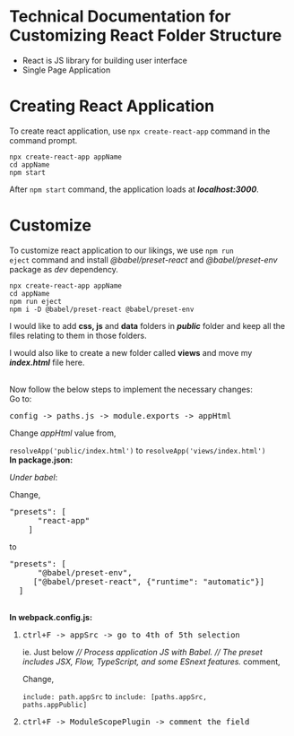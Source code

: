 # Technical Documentation for Customizing React Folder Structure
<ul><li>React is JS library for building user interface</li>
<li>Single Page Application</li></ul>


# Creating React Application
To create react application, use <code>npx create-react-app</code> command in the command prompt. 
<pre><code>npx create-react-app appName 
cd appName
npm start</code></pre>
After <code>npm start</code> command, the application loads at <b><i>localhost:3000</i></b>.


# Customize
To customize react application to our likings, we use <code>npm run eject</code> command and install <i>@babel/preset-react</i> and <i>@babel/preset-env</i> package as <i>dev</i> dependency.
<pre><code>npx create-react-app appName 
cd appName
npm run eject
npm i -D @babel/preset-react @babel/preset-env</pre></code>

 
I would like to add <b>css, js</b> and <b>data</b> folders in <i><b>public</b></i> folder and keep all the files relating to them in those folders.

I would also like to create a new folder called <b>views</b> and move my <b><i>index.html</i></b> file here.
  
<br/>
Now follow the below steps to implement the necessary changes:
<br/>
Go to:
<pre>config -> paths.js -> module.exports -> appHtml</pre>

Change <i>appHtml</i> value from,
 
<code>resolveApp('public/index.html')</code> to <code>resolveApp('views/index.html')</code>
<br/>
<b>In package.json:</b>

<i>Under babel</i>:

Change,
<pre>
"presets": [
      "react-app"
    ]</pre>
to 
<pre>
"presets": [
      "@babel/preset-env",
     ["@babel/preset-react", {"runtime": "automatic"}]
  ]
</pre>
<br/>
<b>In webpack.config.js:</b>

<ol><li> <pre>ctrl+F -> appSrc -> go to 4th of 5th selection </pre> ie.
Just below <i>// Process application JS with Babel.
 // The preset includes JSX, Flow, TypeScript, and some ESnext features.</i> comment, 
 
Change,

<code>include: path.appSrc</code>
to
<code>include: [paths.appSrc, paths.appPublic]</code></li>

<li> <pre>ctrl+F -> ModuleScopePlugin -> comment the field</pre>
</li></ol>

